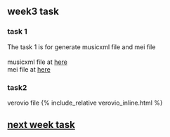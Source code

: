 ## week3 task
### task 1
The task 1 is for generate musicxml file and mei file <br>
<br>
musicxml file at [here](week2.musicxml) <br>
mei file at [here](week2.mei)
### task2
verovio file
{% include_relative verovio_inline.html %}

## [next week task](week4.md)

